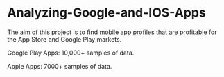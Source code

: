 # Analyzing-Google-and-IOS-Apps

The aim of this project is to find mobile app profiles that are profitable for the App Store and Google Play markets.

Google Play Apps: 10,000+ samples of data.

Apple Apps: 7000+ samples of data. 
  

